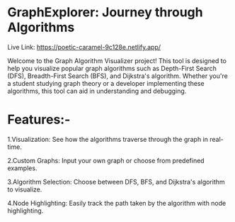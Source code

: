 # GraphExplorer: Journey through Algorithms

Live Link: https://poetic-caramel-9c128e.netlify.app/


Welcome to the Graph Algorithm Visualizer project! This tool is designed to help you visualize popular graph algorithms such as Depth-First Search (DFS), Breadth-First Search (BFS), and Dijkstra's algorithm. Whether you're a student studying graph theory or a developer implementing these algorithms, this tool can aid in understanding and debugging.

# Features:-
1.Visualization: See how the algorithms traverse through the graph in real-time.

2.Custom Graphs: Input your own graph or choose from predefined examples.

3.Algorithm Selection: Choose between DFS, BFS, and Dijkstra's algorithm to visualize.

4.Node Highlighting: Easily track the path taken by the algorithm with node highlighting.

